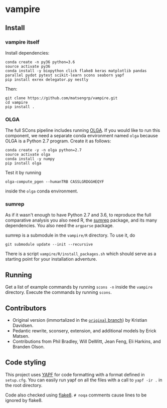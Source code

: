 # vampire

## Install

### vampire itself
Install dependencies:
```
conda create -n py36 python=3.6
source activate py36
conda install -y biopython click flake8 keras matplotlib pandas parallel pydot pytest scikit-learn scons seaborn yapf
pip install exrex delegator.py nestly
```
Then:
```
git clone https://github.com/matsengrp/vampire.git
cd vampire
pip install .
```

### OLGA
The full SCons pipeline includes running [OLGA](https://github.com/zsethna/OLGA).
If you would like to run this component, we need a separate conda environment named `olga` because OLGA is a Python 2.7 program.
Create it as follows:

```
conda create -y -n olga python=2.7
source activate olga
conda install -y numpy
pip install olga
```

Test it by running

```
olga-compute_pgen --humanTRB CASSLGRDGGHEQYF
```

inside the `olga` conda environment.


### sumrep
As if it wasn't enough to have Python 2.7 and 3.6, to reproduce the full comparative analysis you also need R, the [sumrep](https://github.com/matsengrp/sumrep/) package, and its many dependencies.
You also need the `argparse` package.

sumrep is a submodule in the `vampire/R` directory.
To use it, do
```
git submodule update --init --recursive
```

There is a script `vampire/R/install_packages.sh` which should serve as a starting point for your installation adventure.



## Running

Get a list of example commands by running `scons -n` inside the `vampire` directory.
Execute the commands by running `scons`.


## Contributors

* Original version (immortalized in the [`original` branch](https://github.com/matsengrp/vampire/tree/original)) by Kristian Davidsen.
* Pedantic rewrite, sconsery, extension, and additional models by Erick Matsen.
* Contributions from Phil Bradley, Will DeWitt, Jean Feng, Eli Harkins, and Branden Olson.


## Code styling

This project uses [YAPF](https://github.com/google/yapf) for code formatting with a format defined in `setup.cfg`.
You can easily run yapf on all the files with a call to `yapf -ir .` in the root directory.

Code also checked using [flake8](http://flake8.pycqa.org/en/latest/).
`# noqa` comments cause lines to be ignored by flake8.

